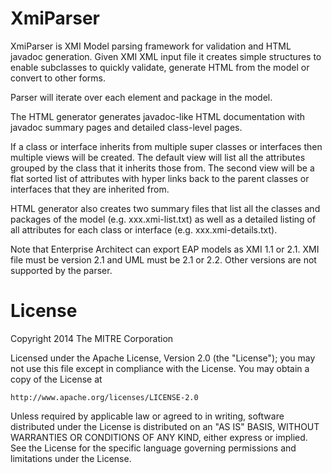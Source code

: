 XmiParser
=========

XmiParser is XMI Model parsing framework for validation and HTML
javadoc generation. Given XMI XML input file it creates simple
structures to enable subclasses to quickly validate, generate
HTML from the model or convert to other forms.

Parser will iterate over each element and package in the model.

The HTML generator generates javadoc-like HTML documentation
with javadoc summary pages and detailed class-level pages.

If a class or interface inherits from multiple super classes or interfaces then
multiple views will be created. The default view will list all the attributes
grouped by the class that it inherits those from. The second view will be
a flat sorted list of attributes with hyper links back to the parent classes
or interfaces that they are inherited from.

HTML generator also creates two summary files that list all the classes
and packages of the model (e.g. xxx.xmi-list.txt) as well as a detailed
listing of all attributes for each class or interface (e.g. xxx.xmi-details.txt).

Note that Enterprise Architect can export EAP models as XMI 1.1 or 2.1.
XMI file must be version 2.1 and UML must be 2.1 or 2.2. Other versions
are not supported by the parser.

# License

Copyright 2014 The MITRE Corporation

Licensed under the Apache License, Version 2.0 (the "License");
you may not use this file except in compliance with the License.
You may obtain a copy of the License at

    http://www.apache.org/licenses/LICENSE-2.0

Unless required by applicable law or agreed to in writing, software
distributed under the License is distributed on an "AS IS" BASIS,
WITHOUT WARRANTIES OR CONDITIONS OF ANY KIND, either express or implied.
See the License for the specific language governing permissions and
limitations under the License.